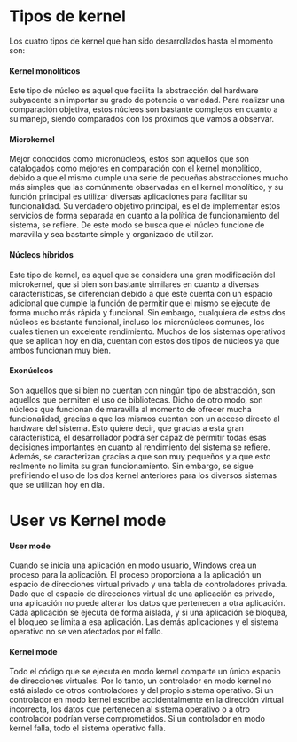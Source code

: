 # Tipos de kernel

Los cuatro tipos de kernel que han sido desarrollados hasta el momento son:

#### Kernel monolíticos

Este tipo de núcleo es aquel que facilita la abstracción del hardware subyacente sin importar su grado de potencia o variedad. Para realizar una comparación objetiva, estos núcleos son bastante complejos en cuanto a su manejo, siendo comparados con los próximos que vamos a observar.

#### Microkernel

Mejor conocidos como micronúcleos, estos son aquellos que son catalogados como mejores en comparación con el kernel monolitico, debido a que el mismo cumple una serie de pequeñas abstracciones mucho más simples que las comúnmente observadas en el kernel monolítico, y su función principal es utilizar diversas aplicaciones para facilitar su funcionalidad. Su verdadero objetivo principal, es el de implementar estos servicios de forma separada en cuanto a la política de funcionamiento del sistema, se refiere. De este modo se busca que el núcleo funcione de maravilla y sea bastante simple y organizado de utilizar.


#### Núcleos híbridos

Este tipo de kernel, es aquel que se considera una gran modificación del microkernel, que si bien son bastante similares en cuanto a diversas características, se diferencian debido a que este cuenta con un espacio adicional que cumple la función de permitir que el mismo se ejecute de forma mucho más rápida y funcional. Sin embargo, cualquiera de estos dos núcleos es bastante funcional, incluso los micronúcleos comunes, los cuales tienen un excelente rendimiento. Muchos de los sistemas operativos que se aplican hoy en día, cuentan con estos dos tipos de núcleos ya que ambos funcionan muy bien.


#### Exonúcleos

Son aquellos que si bien no cuentan con ningún tipo de abstracción, son aquellos que permiten el uso de bibliotecas. Dicho de otro modo, son núcleos que funcionan de maravilla al momento de ofrecer mucha funcionalidad, gracias a que los mismos cuentan con un acceso directo al hardware del sistema. Esto quiere decir, que gracias a esta gran característica, el desarrollador podrá ser capaz de permitir todas esas decisiones importantes en cuanto al rendimiento del sistema se refiere. Además, se caracterizan gracias a que son muy pequeños y a que esto realmente no limita su gran funcionamiento. Sin embargo, se sigue prefiriendo el uso de los dos kernel anteriores para los diversos sistemas que se utilizan hoy en día.


# User vs Kernel mode

####  User mode

Cuando se inicia una aplicación en modo usuario, Windows crea un proceso para la aplicación. El proceso proporciona a la aplicación un espacio de direcciones virtual privado y una tabla de controladores privada. Dado que el espacio de direcciones virtual de una aplicación es privado, una aplicación no puede alterar los datos que pertenecen a otra aplicación. Cada aplicación se ejecuta de forma aislada, y si una aplicación se bloquea, el bloqueo se limita a esa aplicación. Las demás aplicaciones y el sistema operativo no se ven afectados por el fallo.


####  Kernel mode

Todo el código que se ejecuta en modo kernel comparte un único espacio de direcciones virtuales. Por lo tanto, un controlador en modo kernel no está aislado de otros controladores y del propio sistema operativo. Si un controlador en modo kernel escribe accidentalmente en la dirección virtual incorrecta, los datos que pertenecen al sistema operativo o a otro controlador podrían verse comprometidos. Si un controlador en modo kernel falla, todo el sistema operativo falla.

